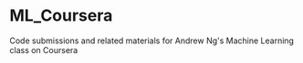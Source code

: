 # ML_Coursera
Code submissions and related materials for Andrew Ng's Machine Learning class on Coursera
